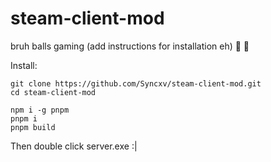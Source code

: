 # steam-client-mod
bruh
balls gaming
(add instructions for installation eh)
🍣
🦏️


Install:
```
git clone https://github.com/Syncxv/steam-client-mod.git
cd steam-client-mod

npm i -g pnpm
pnpm i
pnpm build
```

Then double click server.exe :|
